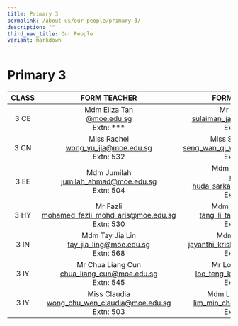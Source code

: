 ```yaml
---
title: Primary 3
permalink: /about-us/our-people/primary-3/
description: ""
third_nav_title: Our People
variant: markdown
---
```

# Primary 3

| CLASS |                               FORM TEACHER                              |                            FORM TEACHER                            |
|:-----:|:-----------------------------------------------------------------------:|:------------------------------------------------------------------:|
|  3 CE | Mdm Eliza Tan<br>[@moe.edu.sg](mailto:@moe.edu.sg)<br>Extn: ***          | Mr Sulaiman<br>[sulaiman_jaffar@moe.edu.sg](mailto:sulaiman_jaffar@moe.edu.sg)<br>Extn: 529 |
|  3 CN |Miss Rachel <br>[wong_yu_jia@moe.edu.sg](mailto:wong_yu_jia@moe.edu.sg)<br>Extn: 532 | Miss Seng Wendy<br>[seng_wan_qi_wendy@moe.edu.sg](mailto:seng_wan_qi_wendy@moe.edu.sg)<br>Extn: 512     |
|  3 EE |Mdm Jumilah <br>[jumilah_ahmad@moe.edu.sg](mailto:jumilah_ahmad@moe.edu.sg)<br>Extn: 504         |Mdm Nurul Huda<br>[nurul-huda_sarkawai@moe.edu.sg](mailto:nurul-huda_sarkawai@moe.edu.sg)<br>Extn: 527   |
|  3 HY | Mr Fazli <br>[mohamed_fazli_mohd_aris@moe.edu.sg](mailto:mohamed_fazli_mohd_aris@moe.edu.sg)<br>Extn: 530    |         Mdm Tang Li Tan<br>[tang_li_tan@moe.edu.sg](mailto:tang_li_tan@moe.edu.sg)<br>Extn: 534        |
|  3 IN |  Mdm Tay Jia Lin<br>[tay_jia_ling@moe.edu.sg](mailto:tay_jia_ling@moe.edu.sg)<br>Extn: 568         |   Mdm Jayanthi <br>[jayanthi_krishnan@moe.edu.sg](mailto:jayanthi_krishnan@moe.edu.sg)<br>Extn: 507   |
|  3 IY |    Mr Chua Liang Cun <br>[chua_liang_cun@moe.edu.sg](mailto:chua_liang_cun@moe.edu.sg)<br>Extn: 545    |   Mr Loo Teng Kiat<br>[loo_teng_kiat@moe.edu.sg](mailto:loo_teng_kiat@moe.edu.sg)<br>Extn: 543     |Miss Shan Mengdi<br>[shan_mengdi@moe.edu.sg](mailto:shan_mengdi@moe.edu.sg)<br>Extn: 505|
|  3 IY |    Miss Claudia <br> [wong_chu_wen_claudia@moe.edu.sg](mailto:wong_chu_wen_claudia@moe.edu.sg)<br>Extn: 503    |   Mdm Lim Min chern <br> [lim_min_chern@moe.edu.sg](mailto:lim_min_chern@moe.edu.sg)<br>Extn: 541     |